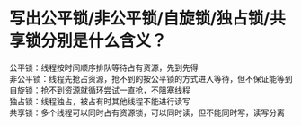# 写出公平锁/非公平锁/自旋锁/独占锁/共享锁分别是什么含义？

公平锁：线程按时间顺序排队等待占有资源，先到先得  
非公平锁：线程先抢占资源，抢不到的按公平锁的方式进入等待，但不保证能等到  
自旋锁：抢不到资源就循环尝试一直抢，不阻塞线程  
独占锁：线程独占，被占有时其他线程不能进行读写  
共享锁：多个线程可以同时占有资源锁，可以同时读，但不能同时写，读写分离  
